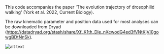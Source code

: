 This code accompanies the paper 'The evolution trajectory of drosophilid walking' (York et al. 2022, Current Biology). 

The raw kinematic parameter and position data used for most analyses can be downloaded from Dryad (https://datadryad.org/stash/share/Xf_K1th_Dle_nXcwodG4ed3fVNtKjVI0gowgBDtNnSk). 

![alt text](https://github.com/ryanayork/fly_locomotor_evolution/blob/main/etc/banner.png)
